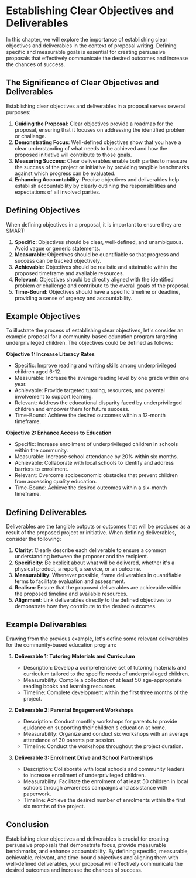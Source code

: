 Establishing Clear Objectives and Deliverables
=======================================================

In this chapter, we will explore the importance of establishing clear objectives and deliverables in the context of proposal writing. Defining specific and measurable goals is essential for creating persuasive proposals that effectively communicate the desired outcomes and increase the chances of success.

The Significance of Clear Objectives and Deliverables
-----------------------------------------------------

Establishing clear objectives and deliverables in a proposal serves several purposes:

1. **Guiding the Proposal**: Clear objectives provide a roadmap for the proposal, ensuring that it focuses on addressing the identified problem or challenge.
2. **Demonstrating Focus**: Well-defined objectives show that you have a clear understanding of what needs to be achieved and how the proposed initiative will contribute to those goals.
3. **Measuring Success**: Clear deliverables enable both parties to measure the success of the project or initiative by providing tangible benchmarks against which progress can be evaluated.
4. **Enhancing Accountability**: Precise objectives and deliverables help establish accountability by clearly outlining the responsibilities and expectations of all involved parties.

Defining Objectives
-------------------

When defining objectives in a proposal, it is important to ensure they are SMART:

1. **Specific**: Objectives should be clear, well-defined, and unambiguous. Avoid vague or generic statements.
2. **Measurable**: Objectives should be quantifiable so that progress and success can be tracked objectively.
3. **Achievable**: Objectives should be realistic and attainable within the proposed timeframe and available resources.
4. **Relevant**: Objectives should be directly aligned with the identified problem or challenge and contribute to the overall goals of the proposal.
5. **Time-Bound**: Objectives should have a specific timeline or deadline, providing a sense of urgency and accountability.

Example Objectives
------------------

To illustrate the process of establishing clear objectives, let's consider an example proposal for a community-based education program targeting underprivileged children. The objectives could be defined as follows:

**Objective 1: Increase Literacy Rates**

* Specific: Improve reading and writing skills among underprivileged children aged 6-12.
* Measurable: Increase the average reading level by one grade within one year.
* Achievable: Provide targeted tutoring, resources, and parental involvement to support learning.
* Relevant: Address the educational disparity faced by underprivileged children and empower them for future success.
* Time-Bound: Achieve the desired outcomes within a 12-month timeframe.

**Objective 2: Enhance Access to Education**

* Specific: Increase enrollment of underprivileged children in schools within the community.
* Measurable: Increase school attendance by 20% within six months.
* Achievable: Collaborate with local schools to identify and address barriers to enrollment.
* Relevant: Overcome socioeconomic obstacles that prevent children from accessing quality education.
* Time-Bound: Achieve the desired outcomes within a six-month timeframe.

Defining Deliverables
---------------------

Deliverables are the tangible outputs or outcomes that will be produced as a result of the proposed project or initiative. When defining deliverables, consider the following:

1. **Clarity**: Clearly describe each deliverable to ensure a common understanding between the proposer and the recipient.
2. **Specificity**: Be explicit about what will be delivered, whether it's a physical product, a report, a service, or an outcome.
3. **Measurability**: Whenever possible, frame deliverables in quantifiable terms to facilitate evaluation and assessment.
4. **Realism**: Ensure that the proposed deliverables are achievable within the proposed timeline and available resources.
5. **Alignment**: Link deliverables directly to the defined objectives to demonstrate how they contribute to the desired outcomes.

Example Deliverables
--------------------

Drawing from the previous example, let's define some relevant deliverables for the community-based education program:

1. **Deliverable 1: Tutoring Materials and Curriculum**

   * Description: Develop a comprehensive set of tutoring materials and curriculum tailored to the specific needs of underprivileged children.
   * Measurability: Compile a collection of at least 50 age-appropriate reading books and learning resources.
   * Timeline: Complete development within the first three months of the project.
2. **Deliverable 2: Parental Engagement Workshops**

   * Description: Conduct monthly workshops for parents to provide guidance on supporting their children's education at home.
   * Measurability: Organize and conduct six workshops with an average attendance of 30 parents per session.
   * Timeline: Conduct the workshops throughout the project duration.
3. **Deliverable 3: Enrolment Drive and School Partnerships**

   * Description: Collaborate with local schools and community leaders to increase enrollment of underprivileged children.
   * Measurability: Facilitate the enrolment of at least 50 children in local schools through awareness campaigns and assistance with paperwork.
   * Timeline: Achieve the desired number of enrolments within the first six months of the project.

Conclusion
----------

Establishing clear objectives and deliverables is crucial for creating persuasive proposals that demonstrate focus, provide measurable benchmarks, and enhance accountability. By defining specific, measurable, achievable, relevant, and time-bound objectives and aligning them with well-defined deliverables, your proposal will effectively communicate the desired outcomes and increase the chances of success.
